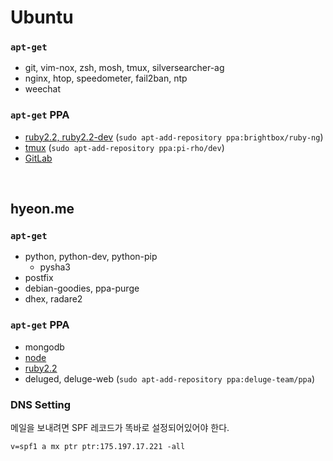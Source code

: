 Ubuntu
========

### `apt-get`
- git, vim-nox, zsh, mosh, tmux, silversearcher-ag
- nginx, htop, speedometer, fail2ban, ntp
- weechat

### `apt-get` PPA
- [ruby2.2, ruby2.2-dev](https://www.brightbox.com/docs/ruby/ubuntu/) (`sudo apt-add-repository ppa:brightbox/ruby-ng`)
- [tmux](https://launchpad.net/~pi-rho/+archive/ubuntu/dev) (`sudo apt-add-repository ppa:pi-rho/dev`)
- [GitLab](https://about.gitlab.com/downloads/#ubuntu1404)

<br>

hyeon.me
--------
### `apt-get`
- python, python-dev, python-pip
    * pysha3
- postfix
- debian-goodies, ppa-purge
- dhex, radare2

### `apt-get` PPA
- mongodb
- [node](https://github.com/joyent/node/wiki/Installing-Node.js-via-package-manager#debian-and-ubuntu-based-linux-distributions)
- [ruby2.2](https://www.brightbox.com/blog/2015/01/05/ruby-2-2-0-packages-for-ubuntu/)
- deluged, deluge-web (`sudo apt-add-repository ppa:deluge-team/ppa`)

### DNS Setting
메일을 보내려면 SPF 레코드가 똑바로 설정되어있어야 한다.

    v=spf1 a mx ptr ptr:175.197.17.221 -all
